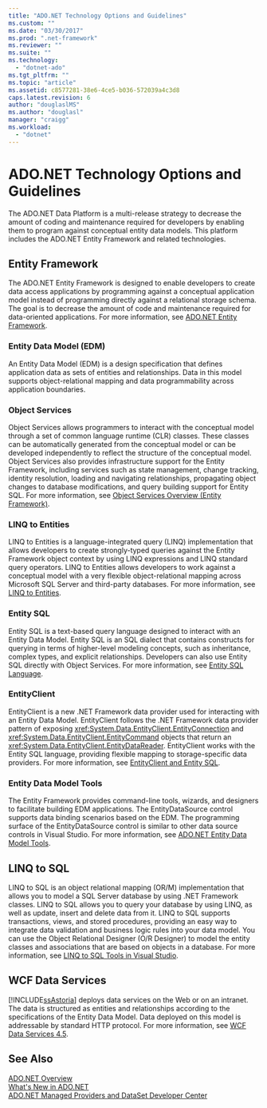 ```yaml
---
title: "ADO.NET Technology Options and Guidelines"
ms.custom: ""
ms.date: "03/30/2017"
ms.prod: ".net-framework"
ms.reviewer: ""
ms.suite: ""
ms.technology: 
  - "dotnet-ado"
ms.tgt_pltfrm: ""
ms.topic: "article"
ms.assetid: c8577281-38e6-4ce5-b036-572039a4c3d8
caps.latest.revision: 6
author: "douglaslMS"
ms.author: "douglasl"
manager: "craigg"
ms.workload: 
  - "dotnet"
---
```

# ADO.NET Technology Options and Guidelines
The ADO.NET Data Platform is a multi-release strategy to decrease the amount of coding and maintenance required for developers by enabling them to program against conceptual entity data models. This platform includes the ADO.NET Entity Framework and related technologies.  
  
## Entity Framework  
 The ADO.NET Entity Framework is designed to enable developers to create data access applications by programming against a conceptual application model instead of programming directly against a relational storage schema. The goal is to decrease the amount of code and maintenance required for data-oriented applications. For more information, see [ADO.NET Entity Framework](../../../../docs/framework/data/adonet/ef/index.md).  
  
### Entity Data Model (EDM)  
 An Entity Data Model (EDM) is a design specification that defines application data as sets of entities and relationships. Data in this model supports object-relational mapping and data programmability across application boundaries.  
  
### Object Services  
 Object Services allows programmers to interact with the conceptual model through a set of common language runtime (CLR) classes. These classes can be automatically generated from the conceptual model or can be developed independently to reflect the structure of the conceptual model. Object Services also provides infrastructure support for the Entity Framework, including services such as state management, change tracking, identity resolution, loading and navigating relationships, propagating object changes to database modifications, and query building support for Entity SQL. For more information, see [Object Services Overview (Entity Framework)](http://msdn.microsoft.com/en-us/43014cf9-c9cb-4538-bfbb-197820b60038).  
  
### LINQ to Entities  
 LINQ to Entities is a language-integrated query (LINQ) implementation that allows developers to create strongly-typed queries against the Entity Framework object context by using LINQ expressions and LINQ standard query operators. LINQ to Entities allows developers to work against a conceptual model with a very flexible object-relational mapping across Microsoft SQL Server and third-party databases. For more information, see [LINQ to Entities](../../../../docs/framework/data/adonet/ef/language-reference/linq-to-entities.md).  
  
### Entity SQL  
 Entity SQL is a text-based query language designed to interact with an Entity Data Model. Entity SQL is an SQL dialect that contains constructs for querying in terms of higher-level modeling concepts, such as inheritance, complex types, and explicit relationships. Developers can also use Entity SQL directly with Object Services. For more information, see [Entity SQL Language](../../../../docs/framework/data/adonet/ef/language-reference/entity-sql-language.md).  
  
### EntityClient  
 EntityClient is a new .NET Framework data provider used for interacting with an Entity Data Model. EntityClient follows the .NET Framework data provider pattern of exposing <xref:System.Data.EntityClient.EntityConnection> and <xref:System.Data.EntityClient.EntityCommand> objects that return an <xref:System.Data.EntityClient.EntityDataReader>. EntityClient works with the Entity SQL language, providing flexible mapping to storage-specific data providers. For more information, see [EntityClient and Entity SQL](http://msdn.microsoft.com/en-us/49202ab9-ac98-4b4b-a05c-140e422bf527).  
  
### Entity Data Model Tools  
 The Entity Framework provides command-line tools, wizards, and designers to facilitate building EDM applications. The EntityDataSource control supports data binding scenarios based on the EDM. The programming surface of the EntityDataSource control is similar to other data source controls in Visual Studio. For more information, see [ADO.NET Entity Data Model  Tools](http://msdn.microsoft.com/en-us/91076853-0881-421b-837a-f582f36be527).  
  
## LINQ to SQL  
 LINQ to SQL is an object relational mapping (OR/M) implementation that allows you to model a SQL Server database by using .NET Framework classes. LINQ to SQL allows you to query your database by using LINQ, as well as update, insert and delete data from it. LINQ to SQL supports transactions, views, and stored procedures, providing an easy way to integrate data validation and business logic rules into your data model. You can use the Object Relational Designer (O/R Designer) to model the entity classes and associations that are based on objects in a database. For more information, see [LINQ to SQL Tools in Visual Studio](/visualstudio/data-tools/linq-to-sql-tools-in-visual-studio2).  
  
## WCF Data Services  
 [!INCLUDE[ssAstoria](../../../../includes/ssastoria-md.md)] deploys data services on the Web or on an intranet. The data is structured as entities and relationships according to the specifications of the Entity Data Model. Data deployed on this model is addressable by standard HTTP protocol. For more information, see [WCF Data Services 4.5](../../../../docs/framework/data/wcf/index.md).  
  
## See Also  
 [ADO.NET Overview](../../../../docs/framework/data/adonet/ado-net-overview.md)  
 [What's New in ADO.NET](../../../../docs/framework/data/adonet/whats-new.md)  
 [ADO.NET Managed Providers and DataSet Developer Center](http://go.microsoft.com/fwlink/?LinkId=217917)
